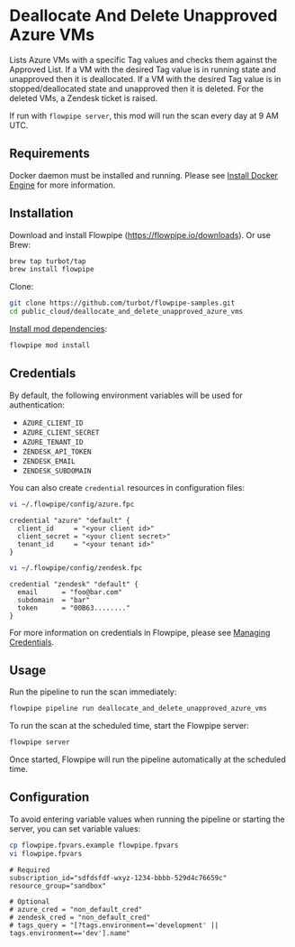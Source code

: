 # Deallocate And Delete Unapproved Azure VMs

Lists Azure VMs with a specific Tag values and checks them against the Approved List. If a VM with the desired Tag value is in running state and unapproved then it is deallocated. If a VM with the desired Tag value is in stopped/deallocated state and unapproved then it is deleted. For the deleted VMs, a Zendesk ticket is raised.

If run with `flowpipe server`, this mod will run the scan every day at 9 AM UTC.

## Requirements

Docker daemon must be installed and running. Please see [Install Docker Engine](https://docs.docker.com/engine/install/) for more information.

## Installation

Download and install Flowpipe (https://flowpipe.io/downloads). Or use Brew:

```sh
brew tap turbot/tap
brew install flowpipe
```

Clone:

```sh
git clone https://github.com/turbot/flowpipe-samples.git
cd public_cloud/deallocate_and_delete_unapproved_azure_vms
```

[Install mod dependencies](https://www.flowpipe.io/docs/mods/mod-dependencies#mod-dependencies):

```sh
flowpipe mod install
```

## Credentials

By default, the following environment variables will be used for authentication:

- `AZURE_CLIENT_ID`
- `AZURE_CLIENT_SECRET`
- `AZURE_TENANT_ID`
- `ZENDESK_API_TOKEN`
- `ZENDESK_EMAIL`
- `ZENDESK_SUBDOMAIN`

You can also create `credential` resources in configuration files:

```sh
vi ~/.flowpipe/config/azure.fpc
```

```hcl
credential "azure" "default" {
  client_id     = "<your client id>"
  client_secret = "<your client secret>"
  tenant_id     = "<your tenant id>"
}
```

```sh
vi ~/.flowpipe/config/zendesk.fpc
```

```hcl
credential "zendesk" "default" {
  email      = "foo@bar.com"
  subdomain  = "bar"
  token      = "00B63........"
}
```

For more information on credentials in Flowpipe, please see [Managing Credentials](https://flowpipe.io/docs/run/credentials).

## Usage

Run the pipeline to run the scan immediately:

```sh
flowpipe pipeline run deallocate_and_delete_unapproved_azure_vms
```

To run the scan at the scheduled time, start the Flowpipe server:

```sh
flowpipe server
```

Once started, Flowpipe will run the pipeline automatically at the scheduled time.

## Configuration

To avoid entering variable values when running the pipeline or starting the server, you can set variable values:

```sh
cp flowpipe.fpvars.example flowpipe.fpvars
vi flowpipe.fpvars
```

```hcl
# Required
subscription_id="sdfdsfdf-wxyz-1234-bbbb-529d4c76659c"
resource_group="sandbox"

# Optional
# azure_cred = "non_default_cred"
# zendesk_cred = "non_default_cred"
# tags_query = "[?tags.environment=='development' || tags.environment=='dev'].name"
```
